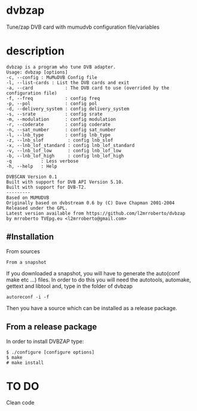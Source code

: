 # dvbzap
Tune/zap DVB card with mumudvb configuration file/variables

# description
~~~~~~~~~~~~
dvbzap is a program who tune DVB adapter.
Usage: dvbzap [options]
-c, --config : MuMuDVB Config file
-l, --list-cards : List the DVB cards and exit
-a, --card            : The DVB card to use (overrided by the configuration file)
-f, --freq            : config freq
-p, --pol             : config pol
-d, --delivery_system : config delivery_system
-s, --srate           : config srate
-m, --modulation      : config modulation
-r, --coderate        : config coderate
-n, --sat_number      : config sat_number
-l, --lnb_type        : config lnb_type
-z, --lnb_slof         : config lnb_slof
-x, --lnb_lof_standard : config lnb_lof_standard
-v, --lnb_lof_low      : config lnb_lof_low
-b, --lnb_lof_high     : config lnb_lof_high
-q           : Less verbose
-h, --help   : Help

DVBSCAN Version 0.1
Built with support for DVB API Version 5.10.
Built with support for DVB-T2.
---------
Based on MUMUDVB
Originally based on dvbstream 0.6 by (C) Dave Chapman 2001-2004
Released under the GPL.
Latest version available from https://github.com/l2mrroberto/dvbzap
by mrroberto TVEpg.eu <l2mrroberto@gmail.com>
~~~~~~~~~~~~

#Installation
------------

From sources
~~~~~~~~~~~~
From a snapshot
~~~~~~~~~~~~

If you downloaded a snapshot, you will have to generate the auto(conf make etc ...) files. In order to do this you will need the autotools, automake, gettext and libtool and, type in the folder of dvbzap

~~~~~~~~~~~~
autoreconf -i -f
~~~~~~~~~~~~

Then you have a source which can be installed as a release package.

From a release package
----------------

In order to install DVBZAP type:

~~~~~~~~~~~~
$ ./configure [configure options]
$ make
# make install
~~~~~~~~~~~~

# TO DO

Clean code
